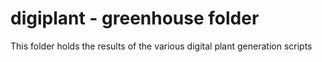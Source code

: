 # digiplant - greenhouse folder
This folder holds the results of the various digital plant generation scripts
